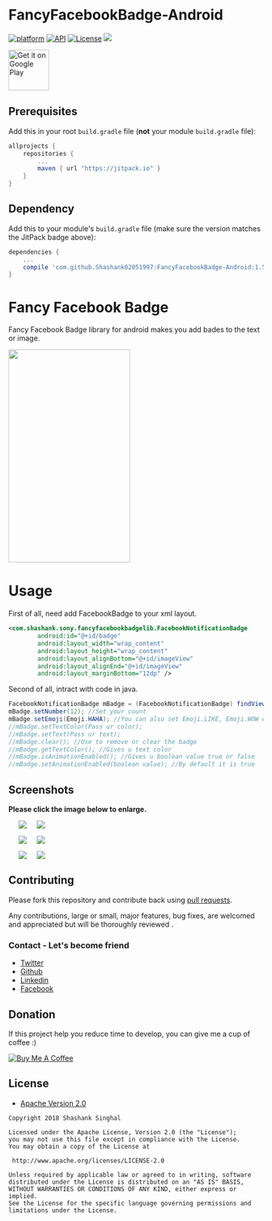 # FancyFacebookBadge-Android
[![platform](https://img.shields.io/badge/platform-Android-yellow.svg)](https://www.android.com)
[![API](https://img.shields.io/badge/API-19%2B-brightgreen.svg?style=plastic)](https://android-arsenal.com/api?level=19)
[![License](https://img.shields.io/badge/license-Apache%202-4EB1BA.svg?style=flat-square)](https://www.apache.org/licenses/LICENSE-2.0.html)
[![](https://jitpack.io/v/Shashank02051997/FancyFacebookBadge-Android.svg)](https://jitpack.io/#Shashank02051997/FancyFacebookBadge-Android)

<a href="https://play.google.com/store/apps/details?id=com.shashank.sony.fancylibrarybyshashank">
    <img alt="Get it on Google Play"
        height="80"
        src="https://play.google.com/intl/en_us/badges/images/generic/en_badge_web_generic.png" />
</a>

## Prerequisites

Add this in your root `build.gradle` file (**not** your module `build.gradle` file):

```gradle
allprojects {
	repositories {
		...
		maven { url "https://jitpack.io" }
	}
}
```

## Dependency

Add this to your module's `build.gradle` file (make sure the version matches the JitPack badge above):

```gradle
dependencies {
	...
	compile 'com.github.Shashank02051997:FancyFacebookBadge-Android:1.5'
}
```
# Fancy Facebook Badge
Fancy Facebook Badge library for android makes you add bades to the text or image.

<img src="https://github.com/Shashank02051997/FancyFacebookBadge-Android/blob/master/Screenshot/20180123_151014.gif" height="420" width="240">

# Usage

First of all, need add FacebookBadge to your xml layout.

```xml
<com.shashank.sony.fancyfacebookbadgelib.FacebookNotificationBadge
        android:id="@+id/badge"
        android:layout_width="wrap_content"
        android:layout_height="wrap_content"
        android:layout_alignBottom="@+id/imageView"
        android:layout_alignEnd="@+id/imageView"
        android:layout_marginBottom="12dp" />
```

Second of all, intract with code in java.
```java
FacebookNotificationBadge mBadge = (FacebookNotificationBadge) findViewById(R.id.badge);
mBadge.setNumber(12); //Set your count
mBadge.setEmoji(Emoji.HAHA); //You can also set Emoji.LIKE, Emoji.WOW etc
//mBadge.setTextColor(Pass ur color);
//mBadge.setText(Pass ur text);
//mBadge.clear(); //Use to remove or clear the badge
//mBadge.getTextColor(); //Gives u text color
//mBadge.isAnimationEnabled(); //Gives u boolean value true or false
//mBadge.setAnimationEnabled(boolean value); //By default it is true 

```


## Screenshots

**Please click the image below to enlarge.**


<img src="https://github.com/Shashank02051997/FancyFacebookBadge-Android/blob/master/Screenshot/HahaSnap.png" hspace="20"><img src="https://github.com/Shashank02051997/FancyFacebookBadge-Android/blob/master/Screenshot/LikeSnap.png">

<img src="https://github.com/Shashank02051997/FancyFacebookBadge-Android/blob/master/Screenshot/AngrySnap.png" hspace="20"><img src="https://github.com/Shashank02051997/FancyFacebookBadge-Android/blob/master/Screenshot/LoveSnap.png">

<img src="https://github.com/Shashank02051997/FancyFacebookBadge-Android/blob/master/Screenshot/WowSnap.png" hspace="20"><img src="https://github.com/Shashank02051997/FancyFacebookBadge-Android/blob/master/Screenshot/SadSnap.png">

## Contributing

Please fork this repository and contribute back using
[pull requests](https://github.com/Shashank02051997/FancyFacebookBadge-Android/pulls).

Any contributions, large or small, major features, bug fixes, are welcomed and appreciated
but will be thoroughly reviewed .

### Contact - Let's become friend
- [Twitter](https://twitter.com/shashank020597)
- [Github](https://github.com/Shashank02051997)
- [Linkedin](https://www.linkedin.com/in/shashank-singhal-a87729b5/)
- [Facebook](https://www.facebook.com/shashanksinghal02)

## Donation
If this project help you reduce time to develop, you can give me a cup of coffee :) 

<a href="https://www.buymeacoffee.com/mXUuDW7" target="_blank"><img src="https://bmc-cdn.nyc3.digitaloceanspaces.com/BMC-button-images/custom_images/orange_img.png" alt="Buy Me A Coffee" style="height: auto !important;width: auto !important;" ></a>

## License

* [Apache Version 2.0](http://www.apache.org/licenses/LICENSE-2.0.html)

```
Copyright 2018 Shashank Singhal

Licensed under the Apache License, Version 2.0 (the "License");
you may not use this file except in compliance with the License.
You may obtain a copy of the License at

 http://www.apache.org/licenses/LICENSE-2.0

Unless required by applicable law or agreed to in writing, software
distributed under the License is distributed on an "AS IS" BASIS,
WITHOUT WARRANTIES OR CONDITIONS OF ANY KIND, either express or implied.
See the License for the specific language governing permissions and
limitations under the License.
